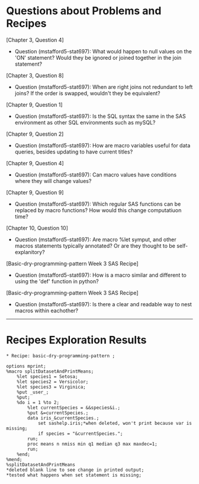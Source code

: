 
# Questions about Problems and Recipes



[Chapter 3, Question 4]
* Question (mstafford5-stat697): What would happen to null values on the 'ON' statement? Would they be ignored or joined together in the join statement?



[Chapter 3, Question 8]
* Question (mstafford5-stat697): When are right joins not redundant to left joins? If the order is swapped, wouldn't they be equivalent?



[Chapter 9, Question 1]
* Question (mstafford5-stat697): Is the SQL syntax the same in the SAS environment as other SQL environments such as mySQL?



[Chapter 9, Question 2]
* Question (mstafford5-stat697): How are macro variables useful for data queries, besides updating to have current titles?



[Chapter 9, Question 4]
* Question (mstafford5-stat697): Can macro values have conditions where they will change values?



[Chapter 9, Question 9]
* Question (mstafford5-stat697): Which regular SAS functions can be replaced by macro functions? How would this change computatiuon time?



[Chapter 10, Question 10]
* Question (mstafford5-stat697): Are macro %let symput, and other macros statements typically annotated? Or are they thought to be self-explanitory?



[Basic-dry-programming-pattern Week 3 SAS Recipe]
* Question (mstafford5-stat697): How is a macro similar and different to using the 'def' function in python? 



[Basic-dry-programming-pattern Week 3 SAS Recipe]
* Question (mstafford5-stat697): Is there a clear and readable way to nest macros within eachother?



***



# Recipes Exploration Results




```
* Recipe: basic-dry-programming-pattern ;

options mprint;
%macro splitDatasetAndPrintMeans;
    %let species1 = Setosa;
    %let species2 = Versicolor;
    %let species3 = Virginica;
    %put _user_;
    %put;
    %do i = 1 %to 2;
        %let currentSpecies = &&species&i.;
        %put &=currentSpecies.;
        data iris_&currentSpecies.;
            set sashelp.iris;*when deleted, won't print because var is missing;
            if species = "&currentSpecies.";
        run;
        proc means n nmiss min q1 median q3 max maxdec=1;
        run;
    %end;
%mend;
%splitDatasetAndPrintMeans
*deleted blank line to see change in printed output;
*tested what happens when set statement is missing;



```
